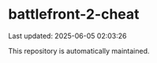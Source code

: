 # battlefront-2-cheat

Last updated: 2025-06-05 02:03:26

This repository is automatically maintained.
